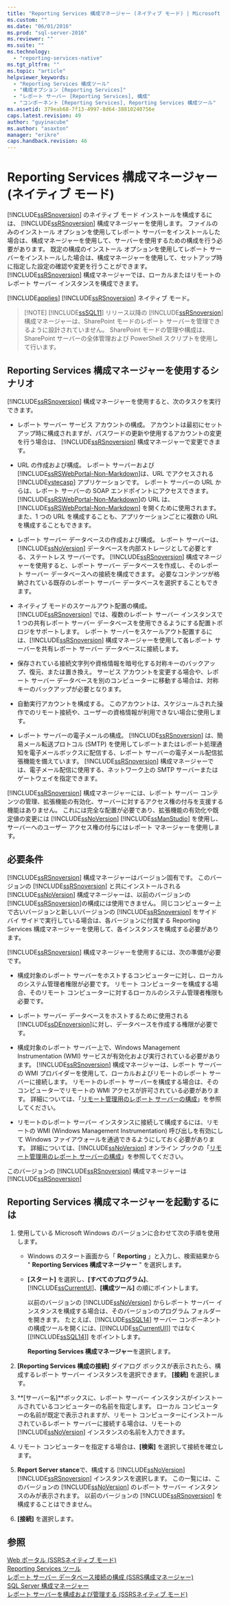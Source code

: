 ```yaml
---
title: "Reporting Services 構成マネージャー (ネイティブ モード) | Microsoft Docs"
ms.custom: ""
ms.date: "06/01/2016"
ms.prod: "sql-server-2016"
ms.reviewer: ""
ms.suite: ""
ms.technology: 
  - "reporting-services-native"
ms.tgt_pltfrm: ""
ms.topic: "article"
helpviewer_keywords: 
  - "Reporting Services 構成ツール"
  - "構成オプション [Reporting Services]"
  - "レポート サーバー [Reporting Services], 構成"
  - "コンポーネント [Reporting Services], Reporting Services 構成ツール"
ms.assetid: 379eab68-7f13-4997-8d64-38810240756e
caps.latest.revision: 49
author: "guyinacube"
ms.author: "asaxton"
manager: "erikre"
caps.handback.revision: 46
---
```

# Reporting Services 構成マネージャー (ネイティブ モード)
  [!INCLUDE[ssRSnoversion](../../includes/ssrsnoversion-md.md)] のネイティブ モード インストールを構成するには、 [!INCLUDE[ssRSnoversion](../../includes/ssrsnoversion-md.md)] 構成マネージャーを使用します。 ファイルのみのインストール オプションを使用してレポート サーバーをインストールした場合は、構成マネージャーを使用して、サーバーを使用するための構成を行う必要があります。 既定の構成のインストール オプションを使用してレポート サーバーをインストールした場合は、構成マネージャーを使用して、セットアップ時に指定した設定の確認や変更を行うことができます。 [!INCLUDE[ssRSnoversion](../../includes/ssrsnoversion-md.md)] 構成マネージャーでは、ローカルまたはリモートのレポート サーバー インスタンスを構成できます。  
  
 [!INCLUDE[applies](../../includes/applies-md.md)] [!INCLUDE[ssRSnoversion](../../includes/ssrsnoversion-md.md)] ネイティブ モード。  
  
> [!NOTE] [!INCLUDE[ssSQL11](../../includes/sssql11-md.md)] リリース以降の [!INCLUDE[ssRSnoversion](../../includes/ssrsnoversion-md.md)] 構成マネージャーは、SharePoint モードのレポート サーバーを管理できるように設計されていません。 SharePoint モードの管理や構成は、SharePoint サーバーの全体管理および PowerShell スクリプトを使用して行います。  
  
##  <a name="bkmk_scenarios"></a> Reporting Services 構成マネージャーを使用するシナリオ  
 [!INCLUDE[ssRSnoversion](../../includes/ssrsnoversion-md.md)] 構成マネージャーを使用すると、次のタスクを実行できます。  
  
-   レポート サーバー サービス アカウントの構成。 アカウントは最初にセットアップ時に構成されますが、パスワードの更新や使用するアカウントの変更を行う場合は、 [!INCLUDE[ssRSnoversion](../../includes/ssrsnoversion-md.md)] 構成マネージャーで変更できます。  
  
-   URL の作成および構成。 レポート サーバーおよび[!INCLUDE[ssRSWebPortal-Non-Markdown](../../includes/ssrswebportal-non-markdown-md.md)]は、URL でアクセスされる [!INCLUDE[vstecasp](../../includes/vstecasp-md.md)] アプリケーションです。 レポート サーバーの URL からは、レポート サーバーの SOAP エンドポイントにアクセスできます。 [!INCLUDE[ssRSWebPortal-Non-Markdown](../../includes/ssrswebportal-non-markdown-md.md)]の URL は、[!INCLUDE[ssRSWebPortal-Non-Markdown](../../includes/ssrswebportal-non-markdown-md.md)] を開くために使用されます。また、1 つの URL を構成することも、アプリケーションごとに複数の URL を構成することもできます。  
  
-   レポート サーバー データベースの作成および構成。 レポート サーバーは、 [!INCLUDE[ssNoVersion](../../includes/ssnoversion-md.md)] データベースを内部ストレージとして必要とする、ステートレス サーバーです。 [!INCLUDE[ssRSnoversion](../../includes/ssrsnoversion-md.md)] 構成マネージャーを使用すると、レポート サーバー データベースを作成し、そのレポート サーバー データベースへの接続を構成できます。 必要なコンテンツが格納されている既存のレポート サーバー データベースを選択することもできます。  
  
-   ネイティブ モードのスケールアウト配置の構成。 [!INCLUDE[ssRSnoversion](../../includes/ssrsnoversion-md.md)] では、複数のレポート サーバー インスタンスで 1 つの共有レポート サーバー データベースを使用できるようにする配置トポロジをサポートします。 レポート サーバーをスケールアウト配置するには、[!INCLUDE[ssRSnoversion](../../includes/ssrsnoversion-md.md)] 構成マネージャーを使用して各レポート サーバーを共有レポート サーバー データベースに接続します。  
  
-   保存されている接続文字列や資格情報を暗号化する対称キーのバックアップ、復元、または置き換え。 サービス アカウントを変更する場合や、レポート サーバー データベースを別のコンピューターに移動する場合は、対称キーのバックアップが必要となります。  
  
-   自動実行アカウントを構成する。 このアカウントは、スケジュールされた操作でのリモート接続や、ユーザーの資格情報が利用できない場合に使用します。  
  
-   レポート サーバーの電子メールの構成。 [!INCLUDE[ssRSnoversion](../../includes/ssrsnoversion-md.md)] は、簡易メール転送プロトコル (SMTP) を使用してレポートまたはレポート処理通知を電子メールボックスに配信する、レポート サーバーの電子メール配信拡張機能を備えています。 [!INCLUDE[ssRSnoversion](../../includes/ssrsnoversion-md.md)] 構成マネージャーでは、電子メール配信に使用する、ネットワーク上の SMTP サーバーまたはゲートウェイを指定できます。  
  
 [!INCLUDE[ssRSnoversion](../../includes/ssrsnoversion-md.md)] 構成マネージャーには、レポート サーバー コンテンツの管理、拡張機能の有効化、サーバーに対するアクセス権の付与を支援する機能はありません。 これには完全な配置が必要であり、拡張機能の有効化や既定値の変更には [!INCLUDE[ssNoVersion](../../includes/ssnoversion-md.md)] [!INCLUDE[ssManStudio](../../includes/ssmanstudio-md.md)] を使用し、サーバーへのユーザー アクセス権の付与にはレポート マネージャーを使用します。  
  
##  <a name="bkmk_requirements"></a> 必要条件  
 [!INCLUDE[ssRSnoversion](../../includes/ssrsnoversion-md.md)] 構成マネージャーはバージョン固有です。 このバージョンの [!INCLUDE[ssRSnoversion](../../includes/ssrsnoversion-md.md)] と共にインストールされる [!INCLUDE[ssNoVersion](../../includes/ssnoversion-md.md)] 構成マネージャーは、以前のバージョンの [!INCLUDE[ssRSnoversion](../../includes/ssrsnoversion-md.md)]の構成には使用できません。 同じコンピューター上で古いバージョンと新しいバージョンの [!INCLUDE[ssRSnoversion](../../includes/ssrsnoversion-md.md)] をサイド バイ サイドで実行している場合は、各バージョンに付属する Reporting Services 構成マネージャーを使用して、各インスタンスを構成する必要があります。  
  
 [!INCLUDE[ssRSnoversion](../../includes/ssrsnoversion-md.md)] 構成マネージャーを使用するには、次の準備が必要です。  
  
-   構成対象のレポート サーバーをホストするコンピューターに対し、ローカルのシステム管理者権限が必要です。 リモート コンピューターを構成する場合、そのリモート コンピューターに対するローカルのシステム管理者権限も必要です。  
  
-   レポート サーバー データベースをホストするために使用される [!INCLUDE[ssDEnoversion](../../includes/ssdenoversion-md.md)]に対し、データベースを作成する権限が必要です。  
  
-   構成対象のレポート サーバー上で、Windows Management Instrumentation (WMI) サービスが有効化および実行されている必要があります。 [!INCLUDE[ssRSnoversion](../../includes/ssrsnoversion-md.md)] 構成マネージャーは、レポート サーバーの WMI プロバイダーを使用して、ローカルおよびリモートのレポート サーバーに接続します。 リモートのレポート サーバーを構成する場合は、そのコンピューターでリモートの WMI アクセスが許可されている必要があります。 詳細については、「[リモート管理用のレポート サーバーの構成](../../reporting-services/report-server/configure-a-report-server-for-remote-administration.md)」を参照してください。  
  
-   リモートのレポート サーバー インスタンスに接続して構成するには、リモートの WMI (Windows Management Instrumentation) 呼び出しを有効にして Windows ファイアウォールを通過できるようにしておく必要があります。 詳細については、[!INCLUDE[ssNoVersion](../../includes/ssnoversion-md.md)] オンライン ブックの「[リモート管理用のレポート サーバーの構成](../../reporting-services/report-server/configure-a-report-server-for-remote-administration.md)」を参照してください。  
  
 このバージョンの [!INCLUDE[ssRSnoversion](../../includes/ssrsnoversion-md.md)] 構成マネージャーは [!INCLUDE[ssRSnoversion](../../includes/ssrsnoversion-md.md)]  
  
##  <a name="bkmk_start_configuration_manager"></a> Reporting Services 構成マネージャーを起動するには  
  
1.  使用している Microsoft Windows のバージョンに合わせて次の手順を使用します。  
  
    -   Windows のスタート画面から「 **Reporting** 」と入力し、検索結果から " **Reporting Services 構成マネージャー** " を選択します。  
  
    -   **[スタート]** を選択し、**[すべてのプログラム]**、[!INCLUDE[ssCurrentUI](../../includes/sscurrentui-md.md)]、**[構成ツール]** の順にポイントします。  
  
         以前のバージョンの [!INCLUDE[ssNoVersion](../../includes/ssnoversion-md.md)] からレポート サーバー インスタンスを構成する場合は、そのバージョンのプログラム フォルダーを開きます。 たとえば、[!INCLUDE[ssSQL14](../../includes/sssql14-md.md)] サーバー コンポーネントの構成ツールを開くには、[[!INCLUDE[ssCurrentUI](../../includes/sscurrentui-md.md)]] ではなく [[!INCLUDE[ssSQL14](../../includes/sssql14-md.md)]] をポイントします。  
  
         **Reporting Services 構成マネージャー**を選択します。  
  
2.  **[Reporting Services 構成の接続]** ダイアログ ボックスが表示されたら、構成するレポート サーバー インスタンスを選択できます。 **[接続]** を選択します。  
  
3.  **[サーバー名]**ボックスに、レポート サーバー インスタンスがインストールされているコンピューターの名前を指定します。 ローカル コンピューターの名前が既定で表示されますが、リモート コンピューターにインストールされているレポート サーバーに接続する場合は、リモートの [!INCLUDE[ssNoVersion](../../includes/ssnoversion-md.md)] インスタンスの名前を入力できます。  
  
4.  リモート コンピューターを指定する場合は、**[検索]** を選択して接続を確立します。  
  
5.   **Report Server stance**で、構成する [!INCLUDE[ssNoVersion](../../includes/ssnoversion-md.md)] [!INCLUDE[ssRSnoversion](../../includes/ssrsnoversion-md.md)] インスタンスを選択します。 この一覧には、このバージョンの [!INCLUDE[ssNoVersion](../../includes/ssnoversion-md.md)] のレポート サーバー インスタンスのみが表示されます。 以前のバージョンの [!INCLUDE[ssRSnoversion](../../includes/ssrsnoversion-md.md)] を構成することはできません。  
  
6.  **[接続]** を選択します。  
  
## 参照  
 [Web ポータル &#40;SSRSネイティブ モード&#41;](../../reporting-services/web-portal-ssrs-native-mode.md)   
 [Reporting Services ツール](../../reporting-services/tools/reporting-services-tools.md)   
 [レポート サーバー データベース接続の構成 &#40;SSRS構成マネージャー&#41;](../../reporting-services/install-windows/configure-a-report-server-database-connection-ssrs-configuration-manager.md)   
 [SQL Server 構成マネージャー](../../relational-databases/sql-server-configuration-manager.md)   
 [レポート サーバーを構成および管理する &#40;SSRSネイティブ モード&#41;](../../reporting-services/report-server/configure-and-administer-a-report-server-ssrs-native-mode.md)  
  
  